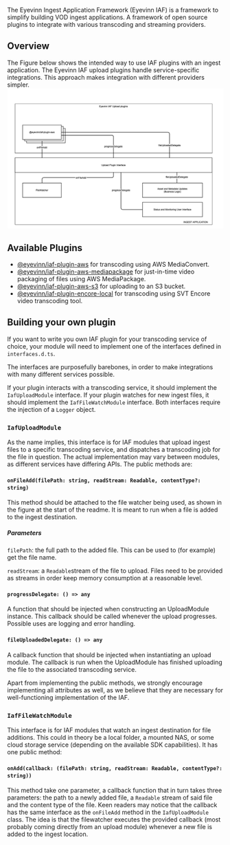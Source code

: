 The Eyevinn Ingest Application Framework (Eyevinn IAF) is a framework to simplify building VOD ingest applications. A framework of open source plugins to integrate with various transcoding and streaming providers. 

## Overview
The Figure below shows the intended way to use IAF plugins with an ingest application. The Eyevinn IAF upload plugins handle service-specific integrations. This approach makes integration with different providers simpler.
![Diagram of Eyevinn Ingest Application Framework](eyevinn-iaf.png)

## Available Plugins

- [@eyevinn/iaf-plugin-aws](https://www.npmjs.com/package/@eyevinn/iaf-plugin-aws) for transcoding using AWS MediaConvert.
- [@eyevinn/iaf-plugin-aws-mediapackage](https://www.npmjs.com/package/@eyevinn/iaf-plugin-aws-mediapackage) for just-in-time video packaging of files using AWS MediaPackage.
- [@eyevinn/iaf-plugin-aws-s3](https://www.npmjs.com/package/@eyevinn/iaf-plugin-aws-s3) for uploading to an S3 bucket.
- [@eyevinn/iaf-plugin-encore-local](https://www.npmjs.com/package/@eyevinn/iaf-plugin-encore-local) for transcoding using SVT Encore video transcoding tool.

## Building your own plugin

If you want to write you own IAF plugin for your transcoding service of choice, your module will need to implement one of the interfaces defined in `interfaces.d.ts`.

The interfaces are purposefully barebones, in order to make integrations with many different services possible.

If your plugin interacts with a transcoding service, it should implement the `IafUploadModule` interface. If your plugin watches for new ingest files, it should implement the `IafFileWatchModule` interface. Both interfaces require the injection of a `Logger` object.

### `IafUploadModule`

As the name implies, this interface is for IAF modules that upload ingest files to a specific transcoding service, and dispatches a transcoding job for the file in question. The actual implementation may vary between modules, as different services have differing APIs.
The public methods are:

#### `onFileAdd(filePath: string, readStream: Readable, contentType?: string)`

This method should be attached to the file watcher being used, as shown in the figure at the start of the readme.
It is meant to run when a file is added to the ingest destination.

##### Parameters

`filePath`: the full path to the added file. This can be used to (for example) get the file name.

`readStream`: a `Readable`stream of the file to upload. Files need to be provided as streams in order keep memory consumption at a reasonable level.

#### `progressDelegate: () => any`

A function that should be injected when constructing an UploadModule instance. This callback should be called whenever the upload progresses. Possible uses are logging and error handling.

#### `fileUploadedDelegate: () => any`

A callback function that should be injected when instantiating an upload module. The callback is run when the UploadModule has finished uploading the file to the associated transcoding service.

Apart from implementing the public methods, we strongly encourage implementing all attributes as well, as we believe that they are necessary for well-functioning implementation of the IAF.

### `IafFileWatchModule`

This interface is for IAF modules that watch an ingest destination for file additions. This could in theory be a local folder, a mounted NAS, or some cloud storage service (depending on the available SDK capabilities).
It has one public method: 

#### `onAdd(callback: (filePath: string, readStream: Readable, contentType?: string))`

This method take one parameter, a callback function that in turn takes three parameters: the path to a newly added file, a `Readable` stream of said file and the content type of the file.
Keen readers may notice that the callback has the same interface as the `onFileAdd` method in the `IafUploadModule` class. The idea is that the filewatcher executes the provided callback (most probably coming directly from an upload module) whenever a new file is added to the ingest location.
